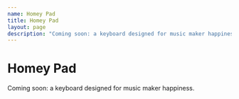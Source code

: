 ```yaml
---
name: Homey Pad
title: Homey Pad
layout: page
description: "Coming soon: a keyboard designed for music maker happiness."
---
```

# Homey Pad

Coming soon: a keyboard designed for music maker happiness.
